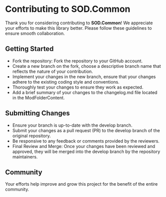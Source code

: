 # Contributing to SOD.Common

Thank you for considering contributing to **SOD.Common**! We appreciate your efforts to make this library better. Please follow these guidelines to ensure smooth collaboration.

## Getting Started

- Fork the repository: Fork the repository to your GitHub account.
- Create a new branch on the fork, choose a descriptive branch name that reflects the nature of your contribution.
- Implement your changes in the new branch, ensure that your changes adhere to the existing coding style and conventions.
- Thoroughly test your changes to ensure they work as expected.
- Add a brief summary of your changes to the changelog.md file located in the ModFolderContent.

## Submitting Changes

- Ensure your branch is up-to-date with the develop branch.
- Submit your changes as a pull request (PR) to the develop branch of the original repository.
- Be responsive to any feedback or comments provided by the reviewers.
- Final Review and Merge: Once your changes have been reviewed and approved, they will be merged into the develop branch by the repository maintainers.

## Community

Your efforts help improve and grow this project for the benefit of the entire community.

